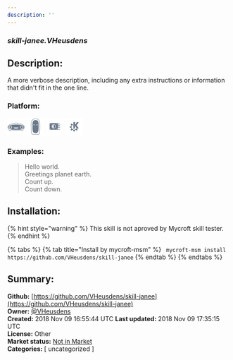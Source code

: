 ```yaml
---
description: ''
---
```


### _skill-janee.VHeusdens_  
## Description:  
A more verbose description, including any extra instructions or
information that didn't fit in the one line.  
  
  
### Platform:  
 ![Mark I](../.gitbook/assets/mark-1-icon.png)  ![Mark II](../.gitbook/assets/mark-2-icon.png)  ![Picroft](../.gitbook/assets/picroft-icon.png)  ![plasmoid](../.gitbook/assets/kde.png)   
### Examples:  
> Hello world.  
> Greetings planet earth.  
> Count up.  
> Count down.  
  
## Installation:  
{% hint style="warning" %}
This skill is not aproved by Mycroft skill tester.
{% endhint %}
    
{% tabs %}
{% tab title="Install by mycroft-msm" %}
``` mycroft-msm install https://github.com/VHeusdens/skill-janee```
{% endtab %}
  {% endtabs %}
    
## Summary:  
**Github:** [https://github.com/VHeusdens/skill-janee](https://github.com/VHeusdens/skill-janee)  
**Owner:** [@VHeusdens](https://github.com/VHeusdens)  
**Created:** 2018 Nov 09 16:55:44 UTC  **Last updated:** 2018 Nov 09 17:35:15 UTC  
**License:** Other  
**Market status:** [Not in Market](https://market.mycroft.ai/skill/)  
**Categories:** [ uncategorized ]   
